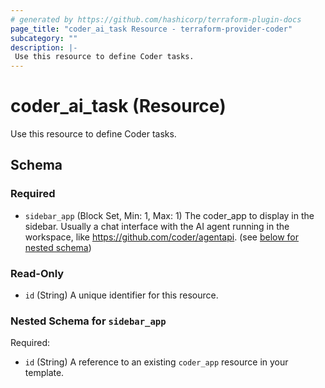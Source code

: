 ```yaml
---
# generated by https://github.com/hashicorp/terraform-plugin-docs
page_title: "coder_ai_task Resource - terraform-provider-coder"
subcategory: ""
description: |-
 Use this resource to define Coder tasks.
---
```


# coder_ai_task (Resource)

Use this resource to define Coder tasks.



<!-- schema generated by tfplugindocs -->
## Schema

### Required

- `sidebar_app` (Block Set, Min: 1, Max: 1) The coder_app to display in the sidebar. Usually a chat interface with the AI agent running in the workspace, like https://github.com/coder/agentapi. (see [below for nested schema](#nestedblock--sidebar_app))

### Read-Only

- `id` (String) A unique identifier for this resource.

<a id="nestedblock--sidebar_app"></a>
### Nested Schema for `sidebar_app`

Required:

- `id` (String) A reference to an existing `coder_app` resource in your template.
